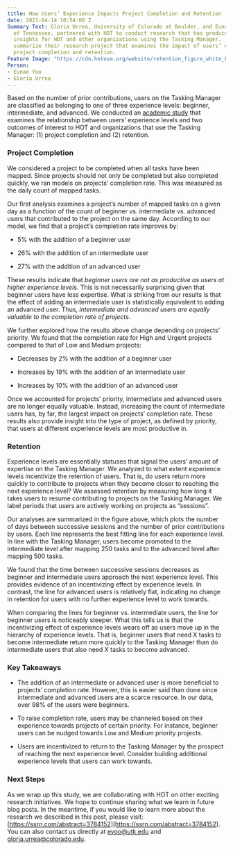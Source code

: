 ```yaml
---
title: How Users’ Experience Impacts Project Completion and Retention
date: 2021-04-14 10:54:00 Z
Summary Text: Gloria Urrea, University of Colorado at Boulder, and Eunae Yoo, University
  of Tennessee, partnered with HOT to conduct research that has produced valuable
  insights for HOT and other organizations using the Tasking Manager.  Here, they
  summarize their research project that examines the impact of users’ experience on
  project completion and retention.
Feature Image: "https://cdn.hotosm.org/website/retention_figure_white_highres.png"
Person:
- Eunae Yoo
- Gloria Urrea
---
```


Based on the number of prior contributions, users on the Tasking Manager are classified as belonging to one of three experience levels: beginner, intermediate, and advanced. We conducted an [academic study](https://ssrn.com/abstract=3784152) that examines the relationship between users’ experience levels and two outcomes of interest to HOT and organizations that use the Tasking Manager: (1) project completion and (2) retention.

### Project Completion

We considered a project to be completed when all tasks have been mapped. Since projects should not only be completed but also completed quickly, we ran models on projects’ completion rate. This was measured as the daily count of mapped tasks.

Our first analysis examines a project’s number of mapped tasks on a given day as a function of the count of beginner vs. intermediate vs. advanced users that contributed to the project on the same day. According to our model, we find that a project’s completion rate improves by:

* 5% with the addition of a beginner user

* 26% with the addition of an intermediate user

* 27% with the addition of an advanced user

These results indicate that *beginner users are not as productive as users at higher experience levels*. This is not necessarily surprising given that beginner users have less expertise. What is striking from our results is that the effect of adding an intermediate user is statistically equivalent to adding an advanced user. Thus, *intermediate and advanced users are equally valuable to the completion rate of projects*.

We further explored how the results above change depending on projects’ priority. We found that the completion rate for High and Urgent projects compared to that of Low and Medium projects:

* Decreases by 2% with the addition of a beginner user

* Increases by 19% with the addition of an intermediate user

* Increases by 10% with the addition of an advanced user

Once we accounted for projects’ priority, intermediate and advanced users are no longer equally valuable. Instead, increasing the count of intermediate users has, by far, the largest impact on projects’ completion rate. These results also provide insight into the type of project, as defined by priority, that users at different experience levels are most productive in.

### Retention

Experience levels are essentially statuses that signal the users’ amount of expertise on the Tasking Manager. We analyzed to what extent experience levels incentivize the retention of users. That is, do users return more quickly to contribute to projects when they become closer to reaching the next experience level? We assessed retention by measuring how long it takes users to resume contributing to projects on the Tasking Manager. We label periods that users are actively working on projects as “sessions”.

Our analyses are summarized in the figure above, which plots the number of days between successive sessions and the number of prior contributions by users. Each line represents the best fitting line for each experience level. In line with the Tasking Manager, users become promoted to the intermediate level after mapping 250 tasks and to the advanced level after mapping 500 tasks.

We found that the time between successive sessions decreases as beginner and intermediate users approach the next experience level. This provides evidence of an incentivizing effect by experience levels. In contrast, the line for advanced users is relatively flat, indicating no change in retention for users with no further experience level to work towards.

When comparing the lines for beginner vs. intermediate users, the line for beginner users is noticeably steeper. What this tells us is that the incentivizing effect of experience levels wears off as users move up in the hierarchy of experience levels. That is, beginner users that need X tasks to become intermediate return more quickly to the Tasking Manager than do intermediate users that also need X tasks to become advanced.

### Key Takeaways

* The addition of an intermediate or advanced user is more beneficial to projects’ completion rate. However, this is easier said than done since intermediate and advanced users are a scarce resource. In our data, over 98% of the users were beginners.

* To raise completion rate, users may be channeled based on their experience towards projects of certain priority. For instance, beginner users can be nudged towards Low and Medium priority projects.

* Users are incentivized to return to the Tasking Manager by the prospect of reaching the next experience level. Consider building additional experience levels that users can work towards.

### Next Steps

As we wrap up this study, we are collaborating with HOT on other exciting research initiatives. We hope to continue sharing what we learn in future blog posts. In the meantime, if you would like to learn more about the research we described in this post, please visit: [https://ssrn.com/abstract=3784152](https://ssrn.com/abstract=3784152). You can also contact us directly at [eyoo@utk.edu](mailto:eyoo@utk.edu) and [gloria.urrea@colorado.edu](mailto:gloria.urrea@colorado.edu).